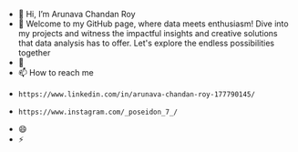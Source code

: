 - 👋 Hi, I’m Arunava Chandan Roy
- 👀 Welcome to my GitHub page, where data meets enthusiasm! Dive into my projects and witness the impactful insights and creative solutions that data analysis has to offer. Let's explore the endless possibilities together 
- 🌱 
- 📫 How to reach me
-     https://www.linkedin.com/in/arunava-chandan-roy-177790145/
-     https://www.instagram.com/_poseidon_7_/
- 😄 
- ⚡

<!---
Arunava197/Arunava197 is a ✨ special ✨ repository because its `README.md` (this file) appears on your GitHub profile.
You can click the Preview link to take a look at your changes.
--->
